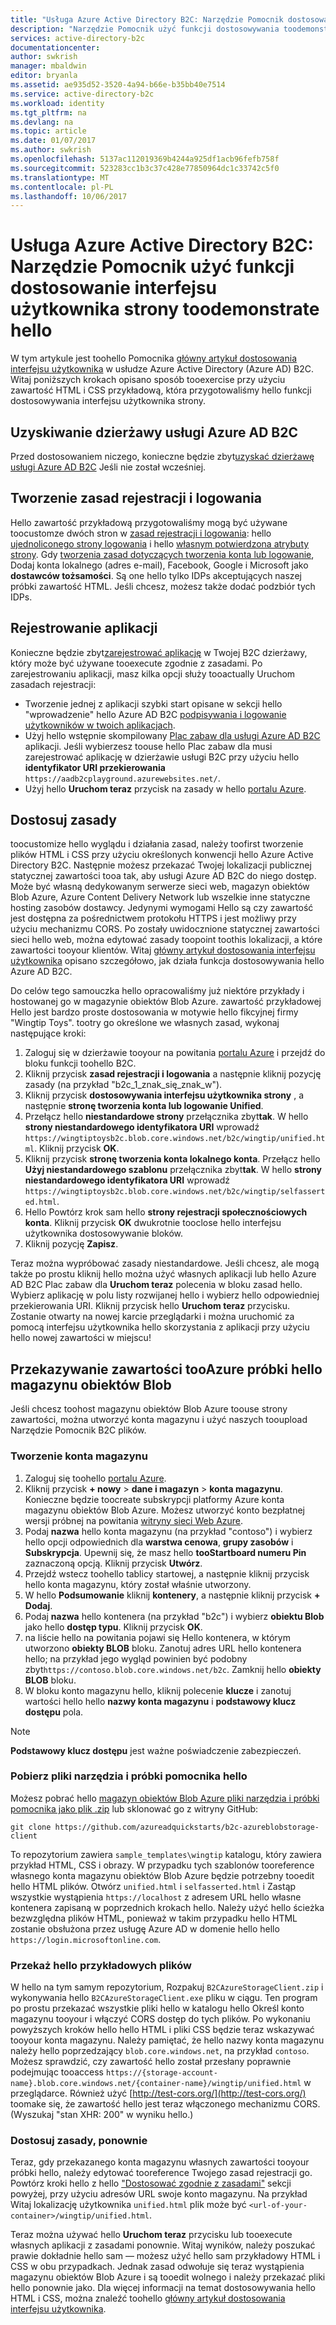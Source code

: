 ```yaml
---
title: "Usługa Azure Active Directory B2C: Narzędzie Pomocnik dostosowania strony interfejsu użytkownika | Dokumentacja firmy Microsoft"
description: "Narzędzie Pomocnik użyć funkcji dostosowywania toodemonstrate hello strony interfejsu użytkownika w usłudze Azure Active Directory B2C"
services: active-directory-b2c
documentationcenter: 
author: swkrish
manager: mbaldwin
editor: bryanla
ms.assetid: ae935d52-3520-4a94-b66e-b35bb40e7514
ms.service: active-directory-b2c
ms.workload: identity
ms.tgt_pltfrm: na
ms.devlang: na
ms.topic: article
ms.date: 01/07/2017
ms.author: swkrish
ms.openlocfilehash: 5137ac112019369b4244a925df1acb96fefb758f
ms.sourcegitcommit: 523283cc1b3c37c428e77850964dc1c33742c5f0
ms.translationtype: MT
ms.contentlocale: pl-PL
ms.lasthandoff: 10/06/2017
---
```

# <a name="azure-active-directory-b2c-a-helper-tool-used-toodemonstrate-hello-page-user-interface-ui-customization-feature"></a>Usługa Azure Active Directory B2C: Narzędzie Pomocnik użyć funkcji dostosowanie interfejsu użytkownika strony toodemonstrate hello
W tym artykule jest toohello Pomocnika [główny artykuł dostosowania interfejsu użytkownika](active-directory-b2c-reference-ui-customization.md) w usłudze Azure Active Directory (Azure AD) B2C. Witaj poniższych krokach opisano sposób tooexercise przy użyciu zawartość HTML i CSS przykładową, która przygotowaliśmy hello funkcji dostosowywania interfejsu użytkownika strony.

## <a name="get-an-azure-ad-b2c-tenant"></a>Uzyskiwanie dzierżawy usługi Azure AD B2C
Przed dostosowaniem niczego, konieczne będzie zbyt[uzyskać dzierżawę usługi Azure AD B2C](active-directory-b2c-get-started.md) Jeśli nie został wcześniej.

## <a name="create-a-sign-up-or-sign-in-policy"></a>Tworzenie zasad rejestracji i logowania
Hello zawartość przykładową przygotowaliśmy mogą być używane toocustomze dwóch stron w [zasad rejestracji i logowania](active-directory-b2c-reference-policies.md): hello [ujednoliconego strony logowania](active-directory-b2c-reference-ui-customization.md) i hello [własnym potwierdzona atrybuty strony](active-directory-b2c-reference-ui-customization.md). Gdy [tworzenia zasad dotyczących tworzenia konta lub logowanie](active-directory-b2c-reference-policies.md#create-a-sign-up-or-sign-in-policy), Dodaj konta lokalnego (adres e-mail), Facebook, Google i Microsoft jako **dostawców tożsamości**. Są one hello tylko IDPs akceptujących naszej próbki zawartość HTML.  Jeśli chcesz, możesz także dodać podzbiór tych IDPs.

## <a name="register-an-application"></a>Rejestrowanie aplikacji
Konieczne będzie zbyt[zarejestrować aplikację](active-directory-b2c-app-registration.md) w Twojej B2C dzierżawy, który może być używane tooexecute zgodnie z zasadami. Po zarejestrowaniu aplikacji, masz kilka opcji służy tooactually Uruchom zasadach rejestracji:

* Tworzenie jednej z aplikacji szybki start opisane w sekcji hello "wprowadzenie" hello Azure AD B2C [podpisywania i logowanie użytkowników w twoich aplikacjach](active-directory-b2c-overview.md#get-started).
* Użyj hello wstępnie skompilowany [Plac zabaw dla usługi Azure AD B2C](https://aadb2cplayground.azurewebsites.net) aplikacji. Jeśli wybierzesz toouse hello Plac zabaw dla musi zarejestrować aplikację w dzierżawie usługi B2C przy użyciu hello **identyfikator URI przekierowania** `https://aadb2cplayground.azurewebsites.net/`.
* Użyj hello **Uruchom teraz** przycisk na zasady w hello [portalu Azure](https://portal.azure.com/).

## <a name="customize-your-policy"></a>Dostosuj zasady
toocustomize hello wyglądu i działania zasad, należy toofirst tworzenie plików HTML i CSS przy użyciu określonych konwencji hello Azure Active Directory B2C. Następnie możesz przekazać Twojej lokalizacji publicznej statycznej zawartości tooa tak, aby usługi Azure AD B2C do niego dostęp. Może być własną dedykowanym serwerze sieci web, magazyn obiektów Blob Azure, Azure Content Delivery Network lub wszelkie inne statyczne hosting zasobów dostawcy. Jedynymi wymogami Hello są czy zawartość jest dostępna za pośrednictwem protokołu HTTPS i jest możliwy przy użyciu mechanizmu CORS. Po zostały uwidocznione statycznej zawartości sieci hello web, można edytować zasady toopoint toothis lokalizacji, a które zawartości tooyour klientów. Witaj [główny artykuł dostosowania interfejsu użytkownika](active-directory-b2c-reference-ui-customization.md) opisano szczegółowo, jak działa funkcja dostosowywania hello Azure AD B2C.

Do celów tego samouczka hello opracowaliśmy już niektóre przykłady i hostowanej go w magazynie obiektów Blob Azure. zawartość przykładowej Hello jest bardzo proste dostosowania w motywie hello fikcyjnej firmy "Wingtip Toys". tootry go określone we własnych zasad, wykonaj następujące kroki:

1. Zaloguj się w dzierżawie tooyour na powitania [portalu Azure](https://portal.azure.com/) i przejdź do bloku funkcji toohello B2C.
2. Kliknij przycisk **zasad rejestracji i logowania** a następnie kliknij pozycję zasady (na przykład "b2c\_1\_znak\_się\_znak\_w").
3. Kliknij przycisk **dostosowywania interfejsu użytkownika strony** , a następnie **stronę tworzenia konta lub logowanie Unified**.
4. Przełącz hello **niestandardowe strony** przełącznika zbyt**tak**. W hello **strony niestandardowego identyfikatora URI** wprowadź `https://wingtiptoysb2c.blob.core.windows.net/b2c/wingtip/unified.html`. Kliknij przycisk **OK**.
5. Kliknij przycisk **stronę tworzenia konta lokalnego konta**. Przełącz hello **Użyj niestandardowego szablonu** przełącznika zbyt**tak**. W hello **strony niestandardowego identyfikatora URI** wprowadź `https://wingtiptoysb2c.blob.core.windows.net/b2c/wingtip/selfasserted.html`.
6. Hello Powtórz krok sam hello **strony rejestracji społecznościowych konta**.
   Kliknij przycisk **OK** dwukrotnie tooclose hello interfejsu użytkownika dostosowywanie bloków.
7. Kliknij pozycję **Zapisz**.

Teraz można wypróbować zasady niestandardowe. Jeśli chcesz, ale mogą także po prostu kliknij hello można użyć własnych aplikacji lub hello Azure AD B2C Plac zabaw dla **Uruchom teraz** polecenia w bloku zasad hello. Wybierz aplikację w polu listy rozwijanej hello i wybierz hello odpowiedniej przekierowania URI. Kliknij przycisk hello **Uruchom teraz** przycisku. Zostanie otwarty na nowej karcie przeglądarki i można uruchomić za pomocą interfejsu użytkownika hello skorzystania z aplikacji przy użyciu hello nowej zawartości w miejscu!

## <a name="upload-hello-sample-content-tooazure-blob-storage"></a>Przekazywanie zawartości tooAzure próbki hello magazynu obiektów Blob
Jeśli chcesz toohost magazynu obiektów Blob Azure toouse strony zawartości, można utworzyć konta magazynu i użyć naszych tooupload Narzędzie Pomocnik B2C plików.

### <a name="create-a-storage-account"></a>Tworzenie konta magazynu
1. Zaloguj się toohello [portalu Azure](https://portal.azure.com/).
2. Kliknij przycisk **+ nowy** > **dane i magazyn** > **konta magazynu**. Konieczne będzie toocreate subskrypcji platformy Azure konta magazynu obiektów Blob Azure. Możesz utworzyć konto bezpłatnej wersji próbnej na powitania [witryny sieci Web Azure](https://azure.microsoft.com/pricing/free-trial/).
3. Podaj **nazwa** hello konta magazynu (na przykład "contoso") i wybierz hello opcji odpowiednich dla **warstwa cenowa**, **grupy zasobów** i  **Subskrypcja**. Upewnij się, że masz hello **tooStartboard numeru Pin** zaznaczoną opcją. Kliknij przycisk **Utwórz**.
4. Przejdź wstecz toohello tablicy startowej, a następnie kliknij przycisk hello konta magazynu, który został właśnie utworzony.
5. W hello **Podsumowanie** kliknij **kontenery**, a następnie kliknij przycisk **+ Dodaj**.
6. Podaj **nazwa** hello kontenera (na przykład "b2c") i wybierz **obiektu Blob** jako hello **dostęp typu**. Kliknij przycisk **OK**.
7. na liście hello na powitania pojawi się Hello kontenera, w którym utworzono **obiekty BLOB** bloku. Zanotuj adres URL hello kontenera hello; na przykład jego wygląd powinien być podobny zbyt`https://contoso.blob.core.windows.net/b2c`. Zamknij hello **obiekty BLOB** bloku.
8. W bloku konto magazynu hello, kliknij polecenie **klucze** i zanotuj wartości hello hello **nazwy konta magazynu** i **podstawowy klucz dostępu** pola.

> [!NOTE]
> **Podstawowy klucz dostępu** jest ważne poświadczenie zabezpieczeń.
> 
> 

### <a name="download-hello-helper-tool-and-sample-files"></a>Pobierz pliki narzędzia i próbki pomocnika hello
Możesz pobrać hello [magazyn obiektów Blob Azure pliki narzędzia i próbki pomocnika jako plik .zip](https://github.com/azureadquickstarts/b2c-azureblobstorage-client/archive/master.zip) lub sklonować go z witryny GitHub:

```
git clone https://github.com/azureadquickstarts/b2c-azureblobstorage-client
```

To repozytorium zawiera `sample_templates\wingtip` katalogu, który zawiera przykład HTML, CSS i obrazy. W przypadku tych szablonów tooreference własnego konta magazynu obiektów Blob Azure będzie potrzebny tooedit hello HTML plików. Otwórz `unified.html` i `selfasserted.html` i Zastąp wszystkie wystąpienia `https://localhost` z adresem URL hello własne kontenera zapisaną w poprzednich krokach hello. Należy użyć hello ścieżka bezwzględna plików HTML, ponieważ w takim przypadku hello HTML zostanie obsłużona przez usługę Azure AD w domenie hello hello `https://login.microsoftonline.com`.

### <a name="upload-hello-sample-files"></a>Przekaż hello przykładowych plików
W hello na tym samym repozytorium, Rozpakuj `B2CAzureStorageClient.zip` i wykonywania hello `B2CAzureStorageClient.exe` pliku w ciągu. Ten program po prostu przekazać wszystkie pliki hello w katalogu hello Określ konto magazynu tooyour i włączyć CORS dostęp do tych plików. Po wykonaniu powyższych kroków hello hello HTML i pliki CSS będzie teraz wskazywać tooyour konta magazynu. Należy pamiętać, że hello nazwy konta magazynu należy hello poprzedzający `blob.core.windows.net`, na przykład `contoso`. Możesz sprawdzić, czy zawartość hello został przesłany poprawnie podejmując tooaccess `https://{storage-account-name}.blob.core.windows.net/{container-name}/wingtip/unified.html` w przeglądarce. Również użyć [http://test-cors.org/](http://test-cors.org/) toomake się, że zawartość hello jest teraz włączonego mechanizmu CORS. (Wyszukaj "stan XHR: 200" w wyniku hello.)

### <a name="customize-your-policy-again"></a>Dostosuj zasady, ponownie
Teraz, gdy przekazanego konta magazynu własnych zawartości tooyour próbki hello, należy edytować tooreference Twojego zasad rejestracji go. Powtórz kroki hello z hello ["Dostosować zgodnie z zasadami"](#customize-your-policy) sekcji powyżej, przy użyciu adresów URL swoje konto magazynu. Na przykład Witaj lokalizację użytkownika `unified.html` plik może być `<url-of-your-container>/wingtip/unified.html`.

Teraz można używać hello **Uruchom teraz** przycisku lub tooexecute własnych aplikacji z zasadami ponownie. Witaj wyników, należy poszukać prawie dokładnie hello sam — możesz użyć hello sam przykładowy HTML i CSS w obu przypadkach. Jednak zasad odwołuje się teraz wystąpienia magazynu obiektów Blob Azure i są tooedit wolnego i należy przekazać pliki hello ponownie jako. Dla więcej informacji na temat dostosowywania hello HTML i CSS, można znaleźć toohello [główny artykuł dostosowania interfejsu użytkownika](active-directory-b2c-reference-ui-customization.md).

